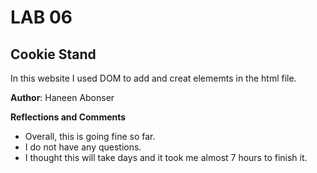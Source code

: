 # LAB 06 

## Cookie Stand 
In this website I used DOM to add and creat elememts in the html file. 

**Author**: Haneen Abonser

**Reflections and Comments**
- Overall, this is going fine so far.
- I do not have any questions.
- I thought this will take days and it took me almost 7 hours to finish it.

